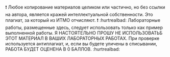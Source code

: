 ❗ Любое копирование материалов целиком или частично,
но без ссылки на автора, является кражей интеллектуальной собственности.
Это плагиат, за который из ИТМО отчисляют. ❗
:hurtrealbad: Лабораторные работы, размещенные здесь,
следует использовать только как пример выполненной работы.
Я НАСТОЯТЕЛЬНО ПРОШУ НЕ ИСПОЛЬЗОВАТЬБ
ЭТОТ МАТЕРИАЛ В ВАШИХ ЛАБОРАТОРНЫХ РАБОТАХ.
При проверке используется антиплагиат, и,
если вы будете уличены в списывании, РАБОТА БУДЕТ ОЦЕНЕНА В 0 БАЛЛОВ. :hurtrealbad:
